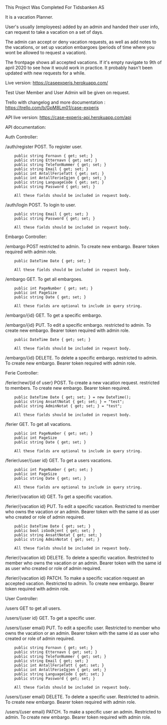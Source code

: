 This Project Was Completed For Tidsbanken AS

It is a vacation Planner.

User's usually (employees) added by an admin and handed their user info,
can request to take a vacation on a set of days. 

The admin can accept or deny vacation requests, as well as add notes
to the vacations, or set up vacation embargoes (periods of time where
you wont be allowed to request a vacation).

The frontpage shows all accepted vacations.
If it's empty navigate to 9th of april 2020 to see
how it would work in practice. It probably hasn't been updated
with new requests for a while.

Live version: https://caseexperis.herokuapp.com/

Test User Member and User Admin will be given on request.

Trello with changelog and more documentation : https://trello.com/b/GpM8Lm01/case-experis

API live version: https://case-experis-api.herokuapp.com/api

API documentation:

Auth Controller:

/auth/register POST. To register user.

        public string Fornavn { get; set; }
        public string Etternavn { get; set; }
        public string TelefonNummer { get; set; }
        public string Email { get; set; }
        public int AntallFerieTatt { get; set; }
        public int AntallFerieIgjen { get; set; }
        public string LanguageCode { get; set; }
        public string Password { get; set; }
        
        All these fields should be included in request body.
        
/auth/login POST. To login to user.
        
        public string Email { get; set; }
        public string Password { get; set; }
        
        All these fields should be included in request body.
        
Embargo Controller:

/embargo POST restricted to admin. To create new embargo. Bearer token required with admin role.

        public DateTime Date { get; set; }
        
        All these fields should be included in request body.
        
/embargo GET. To get all embargoes.

        public int PageNumber { get; set; }
        public int PageSize
        public string Date { get; set; }    
        
        All these fields are optional to include in query string.
        
/embargo/{id} GET. To get a specific embargo.

/embargo/{id} PUT. To edit a specific embargo. restricted to admin. To create new embargo. Bearer token required with admin role.

        public DateTime Date { get; set; }
        
        All these fields should be included in request body.
        
/embargo/{id} DELETE. To delete a specific embargo. restricted to admin. To create new embargo. Bearer token required with admin role.

Ferie Controller:

/ferier/new/{id of user} POST. To create a new vacation request. restricted to members. To create new embargo. Bearer token required.

        public DateTime Date { get; set; } = new DateTime();
        public string AnsattNotat { get; set; } = "test";
        public string AdminNotat { get; set; } = "test";
        
        All these fields should be included in request body.
        
/ferier GET. To get all vacations.

        public int PageNumber { get; set; }
        public int PageSize
        public string Date { get; set; }    
        
        All these fields are optional to include in query string.
        
/ferier/user/{user id} GET. To get a users vacations.

        public int PageNumber { get; set; }
        public int PageSize
        public string Date { get; set; }    
        
        All these fields are optional to include in query string.
        
/ferier/{vacation id} GET. To get a specific vacation.

/ferier/{vacation id} PUT. To edit a specific vacation. Restricted to member who owns the vacation or an admin. Bearer token with the same id as user who created or role of admin required.

        public DateTime Date { get; set; }
        public bool isGodkjent { get; set; }
        public string AnsattNotat { get; set; }
        public string AdminNotat { get; set; }
        
        All these fields should be included in request body.
        
/ferier/{vacation id} DELETE. To delete a specific vacation. Restricted to member who owns the vacation or an admin. Bearer token with the same id as user who created or role of admin required.

/ferier/{vacation id} PATCH. To make a specific vacation request an accepted vacation. Restricted to admin. To create new embargo. Bearer token required with admin role.

User Controller:

/users GET to get all users.

/users/{user id} GET. To get a specific user.

/users/{user email} PUT. To edit a specific user. Restricted to member who owns the vacation or an admin. Bearer token with the same id as user who created or role of admin required.

        public string Fornavn { get; set; }
        public string Etternavn { get; set; }
        public string TelefonNummer { get; set; }
        public string Email { get; set; }
        public int AntallFerieTatt { get; set; }
        public int AntallFerieIgjen { get; set; }
        public string LanguageCode { get; set; }
        public string Password { get; set; }
        
        All these fields should be included in request body.
        
/users/{user email} DELETE. To delete a specific user. Restricted to admin. To create new embargo. Bearer token required with admin role.

/users/{user email} PATCH. To make a specific user an admin. Restricted to admin. To create new embargo. Bearer token required with admin role.
